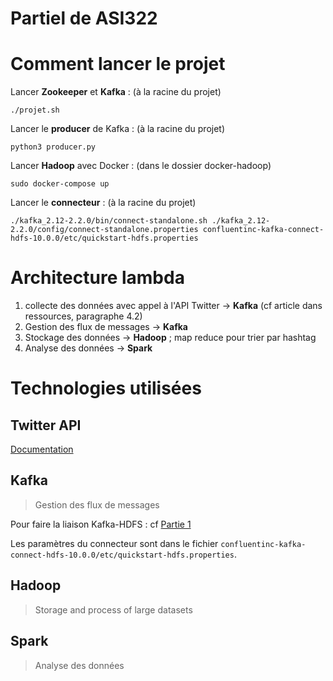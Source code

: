 Partiel de ASI322
===

# Comment lancer le projet
Lancer **Zookeeper** et **Kafka** : (à la racine du projet)
```
./projet.sh
```

Lancer le **producer** de Kafka : (à la racine du projet)
```
python3 producer.py
```

Lancer **Hadoop** avec Docker : (dans le dossier docker-hadoop)
```
sudo docker-compose up
```

Lancer le **connecteur** : (à la racine du projet)
```
./kafka_2.12-2.2.0/bin/connect-standalone.sh ./kafka_2.12-2.2.0/config/connect-standalone.properties confluentinc-kafka-connect-hdfs-10.0.0/etc/quickstart-hdfs.properties
```

# Architecture lambda

1. collecte des données avec appel à l'API Twitter -> **Kafka** (cf article dans ressources, paragraphe 4.2)
2. Gestion des flux de messages -> **Kafka**
3. Stockage des données -> **Hadoop** ; map reduce pour trier par hashtag
4. Analyse des données -> **Spark**

# Technologies utilisées

## Twitter API

[Documentation](https://developer.twitter.com/en/docs)

## Kafka
> Gestion des flux de messages

Pour faire la liaison Kafka-HDFS : cf [Partie 1](#comment-lancer-le-projet)

Les paramètres du connecteur sont dans le fichier ```confluentinc-kafka-connect-hdfs-10.0.0/etc/quickstart-hdfs.properties```.

## Hadoop
> Storage and process of large datasets

## Spark
> Analyse des données
